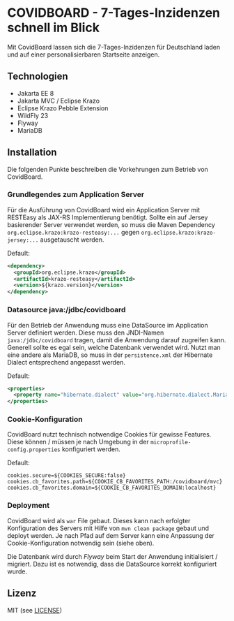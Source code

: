 # COVIDBOARD - 7-Tages-Inzidenzen schnell im Blick

Mit CovidBoard lassen sich die 7-Tages-Inzidenzen für Deutschland laden und auf einer personalisierbaren Startseite anzeigen.

## Technologien

- Jakarta EE 8
- Jakarta MVC / Eclipse Krazo
- Eclipse Krazo Pebble Extension
- WildFly 23
- Flyway
- MariaDB

## Installation

Die folgenden Punkte beschreiben die Vorkehrungen zum Betrieb von CovidBoard.

### Grundlegendes zum Application Server
Für die Ausführung von CovidBoard wird ein Application Server mit RESTEasy als JAX-RS Implementierung benötigt. Sollte ein
auf Jersey basierender Server verwendet werden, so muss die Maven Dependency `org.eclipse.krazo:krazo-resteasy:...` gegen `org.eclipse.krazo:krazo-jersey:...` ausgetauscht
werden.

Default: 

```xml
<dependency>
  <groupId>org.eclipse.krazo</groupId>
  <artifactId>krazo-resteasy</artifactId>
  <version>${krazo.version}</version>
</dependency>
```

### Datasource java:/jdbc/covidboard

Für den Betrieb der Anwendung muss eine DataSource im Application Server definiert werden. Diese muss den JNDI-Namen `java:/jdbc/covidboard` tragen, damit die Anwendung darauf
zugreifen kann. Generell sollte es egal sein, welche Datenbank verwendet wird. Nutzt man eine andere als MariaDB, so muss in der `persistence.xml` der Hibernate Dialect entsprechend angepasst werden.

Default:

```xml
<properties>
  <property name="hibernate.dialect" value="org.hibernate.dialect.MariaDB103Dialect"/>
</properties>
```

### Cookie-Konfiguration

CovidBoard nutzt technisch notwendige Cookies für gewisse Features. Diese können / müssen je nach Umgebung in der `microprofile-config.properties` konfiguriert werden.

Default:

```
cookies.secure=${COOKIES_SECURE:false}
cookies.cb_favorites.path=${COOKIE_CB_FAVORITES_PATH:/covidboard/mvc}
cookies.cb_favorites.domain=${COOKIE_CB_FAVORITES_DOMAIN:localhost}
```

### Deployment

CovidBoard wird als `war` File gebaut. Dieses kann nach erfolgter Konfiguration des Servers mit Hilfe von `mvn clean package` gebaut und deployt werden. Je nach Pfad auf dem
Server kann eine Anpassung der Cookie-Konfiguration notwendig sein (siehe oben).

Die Datenbank wird durch _Flyway_ beim Start der Anwendung initialisiert / migriert. Dazu ist es notwendig, dass die DataSource korrekt konfiguriert wurde.

## Lizenz
MIT (see [LICENSE](./LICENSE))

